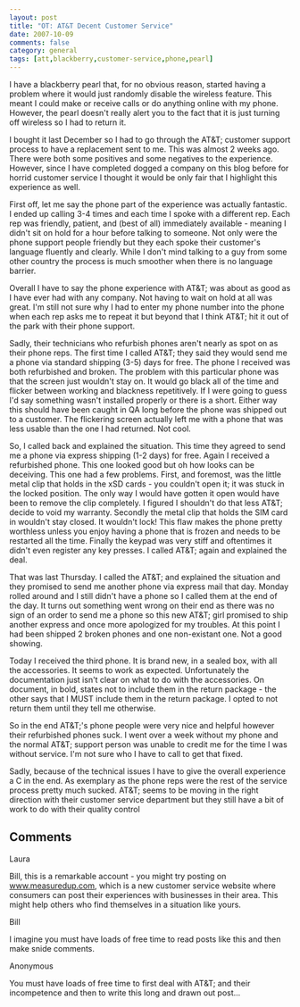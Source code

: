 ```yaml
---
layout: post
title: "OT: AT&T Decent Customer Service"
date: 2007-10-09
comments: false
category: general
tags: [att,blackberry,customer-service,phone,pearl]
---
```

I have a blackberry pearl that, for no obvious reason, started having a
problem where it would just randomly disable the wireless feature. This meant
I could make or receive calls or do anything online with my phone. However,
the pearl doesn't really alert you to the fact that it is just turning off
wireless so I had to return it.  

I bought it last December so I had to go through the AT&amp;T; customer
support process to have a replacement sent to me. This was almost 2 weeks ago.
There were both some positives and some negatives to the experience. However,
since I have completed dogged a company on this blog before for horrid
customer service I thought it would be only fair that I highlight this
experience as well.  

First off, let me say the phone part of the experience was actually fantastic.
I ended up calling 3-4 times and each time I spoke with a different rep. Each
rep was friendly, patient, and (best of all) immediately available - meaning I
didn't sit on hold for a hour before talking to someone. Not only were the
phone support people friendly but they each spoke their customer's language
fluently and clearly. While I don't mind talking to a guy from some other
country the process is much smoother when there is no language barrier.  

Overall I have to say the phone experience with AT&amp;T; was about as good as
I have ever had with any company. Not having to wait on hold at all was great.
I'm still not sure why I had to enter my phone number into the phone when each
rep asks me to repeat it but beyond that I think AT&amp;T; hit it out of the
park with their phone support.  

Sadly, their technicians who refurbish phones aren't nearly as spot on as
their phone reps. The first time I called AT&amp;T; they said they would send
me a phone via standard shipping (3-5) days for free. The phone I received was
both refurbished and broken. The problem with this particular phone was that
the screen just wouldn't stay on. It would go black all of the time and
flicker between working and blackness repetitively. If I were going to guess
I'd say something wasn't installed properly or there is a short. Either way
this should have been caught in QA long before the phone was shipped out to a
customer. The flickering screen actually left me with a phone that was less
usable than the one I had returned. Not cool.  

So, I called back and explained the situation. This time they agreed to send
me a phone via express shipping (1-2 days) for free. Again I received a
refurbished phone. This one looked good but oh how looks can be deceiving.
This one had a few problems. First, and foremost, was the little metal clip
that holds in the xSD cards - you couldn't open it; it was stuck in the locked
position. The only way I would have gotten it open would have been to remove
the clip completely. I figured I shouldn't do that less AT&amp;T; decide to
void my warranty. Secondly the metal clip that holds the SIM card in wouldn't
stay closed. It wouldn't lock! This flaw makes the phone pretty worthless
unless you enjoy having a phone that is frozen and needs to be restarted all
the time. Finally the keypad was very stiff and oftentimes it didn't even
register any key presses. I called AT&amp;T; again and explained the deal.  

That was last Thursday. I called the AT&amp;T; and explained the situation and
they promised to send me another phone via express mail that day. Monday
rolled around and I still didn't have a phone so I called them at the end of
the day. It turns out something went wrong on their end as there was no sign
of an order to send me a phone so this new AT&amp;T; girl promised to ship
another express and once more apologized for my troubles. At this point I had
been shipped 2 broken phones and one non-existant one. Not a good showing.  

Today I received the third phone. It is brand new, in a sealed box, with all
the accessories. It seems to work as expected. Unfortunately the documentation
just isn't clear on what to do with the accessories. On document, in bold,
states not to include them in the return package - the other says that I MUST
include them in the return package. I opted to not return them until they tell
me otherwise.  

So in the end AT&amp;T;'s phone people were very nice and helpful however
their refurbished phones suck. I went over a week without my phone and the
normal AT&amp;T; support person was unable to credit me for the time I was
without service. I'm not sure who I have to call to get that fixed.  

Sadly, because of the technical issues I have to give the overall experience a
C in the end. As exemplary as the phone reps were the rest of the service
process pretty much sucked. AT&amp;T; seems to be moving in the right
direction with their customer service department but they still have a bit of
work to do with their quality control

## Comments

Laura

Bill, this is a remarkable account - you might try posting on
www.measuredup.com, which is a new customer service website where consumers
can post their experiences with businesses in their area. This might help
others who find themselves in a situation like yours.

Bill

I imagine you must have loads of free time to read posts like this and then
make snide comments.

Anonymous

You must have loads of free time to first deal with AT&amp;T; and their
incompetence and then to write this long and drawn out post...
